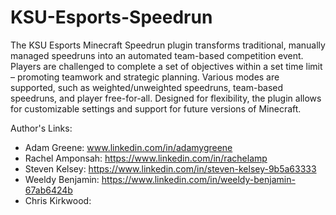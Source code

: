 # KSU-Esports-Speedrun

The KSU Esports Minecraft Speedrun plugin transforms traditional, manually managed speedruns into an automated team-based competition event. Players are challenged to
complete a set of objectives within a set time limit – promoting teamwork and strategic planning. Various modes are supported, such as weighted/unweighted speedruns,
team-based speedruns, and player free-for-all. Designed for flexibility, the plugin allows for customizable settings and support for future versions of Minecraft.

Author's Links:
- Adam Greene: www.linkedin.com/in/adamygreene
- Rachel Amponsah: https://www.linkedin.com/in/rachelamp
- Steven Kelsey: https://www.linkedin.com/in/steven-kelsey-9b5a63333
- Weeldy Benjamin: https://www.linkedin.com/in/weeldy-benjamin-67ab6424b
- Chris Kirkwood: 
